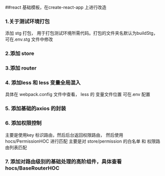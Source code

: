 ##react 基础模板，在create-react-app 上进行改造


### 1.关于测试环境打包
添加 stg 打包， 用于打包测试环境所需代码。打包的文件夹名默认为buildStg，可在.env.stg 文件中修改


### 2.添加 store


### 3.添加 router


### 4. 添加less 和 less 变量全局混入
具体在 webpack.config 文件中查看， less 的 变量文件位置 可在.env 配置


### 5. 添加基础的axios 的封装


### 6. 添加权限控制
主要是使用key 标识路由，然后后台返回权限路由， 然后使用  hocs/PermissionHOC 进行匹配
主要是对 store/permission 的白名单 和 权限路由列表匹配


### 7. 添加对路由级别的基础处理的高阶组件，具体查看 hocs/BaseRouterHOC
